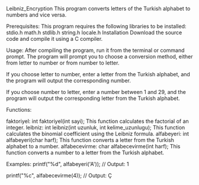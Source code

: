 Leibniz_Encryption
This program converts letters of the Turkish alphabet to numbers and vice versa.

Prerequisites:
This program requires the following libraries to be installed:
stdio.h
math.h
stdlib.h
string.h
locale.h
Installation
Download the source code and compile it using a C compiler.

Usage:
After compiling the program, run it from the terminal or command prompt. The program will prompt you to choose a conversion method, either from letter to number or from number to letter.

If you choose letter to number, enter a letter from the Turkish alphabet, and the program will output the corresponding number.

If you choose number to letter, enter a number between 1 and 29, and the program will output the corresponding letter from the Turkish alphabet.

Functions:


faktoriyel:
int faktoriyel(int sayi);
This function calculates the factorial of an integer.
leibniz:
int leibniz(int uzunluk, int kelime_uzunlugu);
This function calculates the binomial coefficient using the Leibniz formula.
alfabeyeri:
int alfabeyeri(char harf);
This function converts a letter from the Turkish alphabet to a number.
alfabecevirme:
char alfabecevirme(int harf);
This function converts a number to a letter from the Turkish alphabet.

Examples:
printf("%d", alfabeyeri('A'));
// Output: 1

printf("%c", alfabecevirme(4));
// Output: Ç
